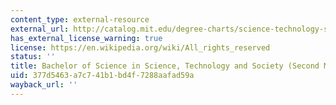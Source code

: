 ```yaml
---
content_type: external-resource
external_url: http://catalog.mit.edu/degree-charts/science-technology-society-sts/
has_external_license_warning: true
license: https://en.wikipedia.org/wiki/All_rights_reserved
status: ''
title: Bachelor of Science in Science, Technology and Society (Second Major)
uid: 377d5463-a7c7-41b1-bd4f-7288aafad59a
wayback_url: ''
---
```


